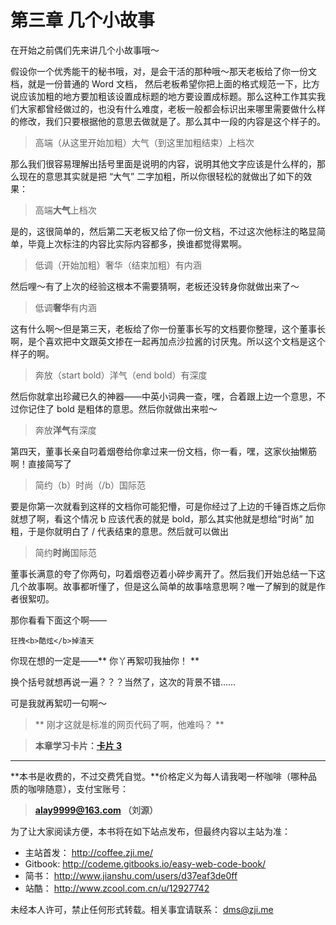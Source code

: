 第三章 几个小故事
===

在开始之前偶们先来讲几个小故事哦～

假设你一个优秀能干的秘书哦，对，是会干活的那种哦～那天老板给了你一份文档，就是一份普通的 Word 文档， 然后老板希望你把上面的格式规范一下，比方说应该加粗的地方要加粗该设置成标题的地方要设置成标题。那么这种工作其实我们大家都曾经做过的，也没有什么难度，老板一般都会标识出来哪里需要做什么样的修改，我们只要根据他的意思去做就是了。那么其中一段的内容是这个样子的。

> 高端（从这里开始加粗）大气（到这里加粗结束）上档次

那么我们很容易理解出括号里面是说明的内容，说明其他文字应该是什么样的，那么现在的意思其实就是把 “大气” 二字加粗，所以你很轻松的就做出了如下的效果：

> 高端**大气**上档次

是的，这很简单的，然后第二天老板又给了你一份文档，不过这次他标注的略显简单，毕竟上次标注的内容比实际内容都多，换谁都觉得累啊。

> 低调（开始加粗）奢华（结束加粗）有内涵

然后哩～有了上次的经验这根本不需要猜啊，老板还没转身你就做出来了～

> 低调**奢华**有内涵

这有什么啊～但是第三天，老板给了你一份董事长写的文档要你整理，这个董事长啊，是个喜欢把中文跟英文掺在一起再加点沙拉酱的讨厌鬼。所以这个文档是这个样子的啊。

> 奔放（start bold）洋气（end bold）有深度

然后你就拿出珍藏已久的神器——中英小词典一查，嘿，合着跟上边一个意思，不过你记住了 bold 是粗体的意思。然后你就做出来啦～

> 奔放**洋气**有深度

第四天，董事长亲自叼着烟卷给你拿过来一份文档，你一看，嘿，这家伙抽懒筋啊！直接简写了

> 简约（b）时尚（/b）国际范

要是你第一次就看到这样的文档你可能犯懵，可是你经过了上边的千锤百炼之后你就想了啊，看这个情况 b 应该代表的就是 bold，那么其实他就是想给“时尚” 加粗，于是你就明白了 / 代表结束的意思。然后就可以做出

> 简约**时尚**国际范

董事长满意的夸了你两句，叼着烟卷迈着小碎步离开了。然后我们开始总结一下这几个故事啊。故事都听懂了，但是这么简单的故事啥意思啊？唯一了解到的就是作者很絮叨。

那你看看下面这个啊——

```
狂拽<b>酷炫</b>掉渣天
```

你现在想的一定是——** 你丫再絮叨我抽你！ **

换个括号就想再说一遍？？？当然了，这次的背景不错……

可是我就再絮叨一句啊～

> ** 刚才这就是标准的网页代码了啊，他难吗？ **

> **本章学习卡片：[卡片 3](http://coffee.zji.me/card.html?name=chapter3)**

---

**本书是收费的，不过交费凭自觉。**价格定义为每人请我喝一杯咖啡（哪种品质的咖啡随意），支付宝账号：

> **alay9999@163.com  （刘源）**

为了让大家阅读方便，本书将在如下站点发布，但最终内容以主站为准：

* 主站首发： http://coffee.zji.me/
* Gitbook: http://codeme.gitbooks.io/easy-web-code-book/
* 简书： http://www.jianshu.com/users/d37eaf3de0ff
* 站酷： http://www.zcool.com.cn/u/12927742

未经本人许可，禁止任何形式转载。相关事宜请联系： dms@zji.me